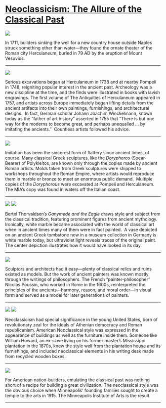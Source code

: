 # [Neoclassicism: The Allure of the Classical Past](http://artstories.artsmia.org/#/stories/2551)

![](http://cdn.dx.artsmia.org/thumbs/tn_2014_TDX_MIAArtStories_415.jpg)

In 1711, builders sinking the well for a new country house outside Naples struck something other than water—they found the ornate theater of the Roman city Herculaneum, buried in 79 AD by the eruption of Mount Vesuvius.

---

![](http://cdn.dx.artsmia.org/thumbs/tn_2014_TDX_MIAArtStories_413.jpg)

Serious excavations began at Herculaneum in 1738 and at nearby Pompeii in 1748, reigniting popular interest in the ancient past. Archeology was a new discipline at the time, and the finds were illustrated in books with lavish engravings. The first volume of The Antiquities of Herculaneum appeared in 1757, and artists across Europe immediately began lifting details from the ancient artifacts into their own paintings, furnishings, and architectural designs.  In fact, German scholar Johann Joachim Winckelmann, known today as the “father of art history” asserted in 1755 that “There is but one way for the moderns to become great, and perhaps unequalled … by imitating the ancients.”  Countless artists followed his advice.

---

![](http://cdn.dx.artsmia.org/thumbs/tn_mia_4000977.jpg)

Imitation has been the sincerest form of flattery since ancient times, of course. Many classical Greek sculptures, like the *Doryphoros* (Spear-Bearer) of Polykleitos, are known only through the copies made by ancient Roman artists. Molds taken from Greek sculptures were shipped to workshops throughout the Roman Empire, where artists would reproduce them in marble or bronze to meet an enormous public demand.  Multiple copies of the *Doryphorous* were excavated at Pompeii and Herculaneum. The MIA’s copy was found in waters off the Italian coast.

---

![](http://cdn.dx.artsmia.org/thumbs/tn_mia_4001462.jpg)
![](http://cdn.dx.artsmia.org/thumbs/tn_2014_TDX_MIAArtStories_414.jpg)

Bertel Thorvaldsen’s *Ganymede and the Eagle* draws style and subject from the classical tradition, featuring prominent figures from ancient mythology.  Ironically, white marble became associated with the world of classical art when in ancient times many of them were in fact painted.  A vase depicted on an ancient Greek tombstone now in a museum collection in Germany is white marble today, but ultraviolet light reveals traces of the original paint.  The center depiction illustrates how it would have looked in its day.

---

![](http://cdn.dx.artsmia.org/thumbs/tn_mia_144.jpg)

Sculptors and architects had it easy—plenty of classical relics and ruins existed as models. But the work of ancient painters was known mostly through the writings of philosophers. The French “painter-philosopher” Nicolas Poussin, who worked in Rome in the 1600s, reinterpreted the principles of the ancients—harmony, reason, and moral order—in visual form and served as a model for later generations of painters.

---

![](http://cdn.dx.artsmia.org/thumbs/tn_mia_6001580.jpg)
![](http://cdn.dx.artsmia.org/thumbs/tn_20001025_mia341_0661.jpg)

Neoclassicism had special significance in the young United States, born of revolutionary zeal for the ideals of Athenian democracy and Roman republicanism. American Neoclassical style was expressed in the appearance of buildings as well as the furniture inside them. Someone like William Howard, an ex-slave living on his former master’s Mississippi plantation in the 1870s, knew the style well from the plantation house and its furnishings, and included neoclassical elements in his writing desk made from recycled wooden boxes.

---

![](http://cdn.dx.artsmia.org/thumbs/tn_PCD20030620_4807_IMG0023.jpg)

For American nation-builders, emulating the classical past was nothing short of a recipe for building a great civilization. The neoclassical style was the obvious choice when Minneapolis’ founding families sought to create a temple to the arts in 1915. The Minneapolis Institute of Arts is the result.

---
